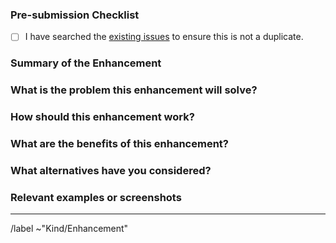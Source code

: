 <!-- Please prefix your title with "[FEAT]" -->

### Pre-submission Checklist

<!--
Please read this!
- Please be as clear and concise as possible.
- Be civil, and follow the Zoi Code of Conduct.
- Please take a moment to check that your enhancement hasn't been requested before.
-->

- [ ] I have searched the [existing issues](https://gitlab.com/Zillwen/Zusty/Zoi/-/issues?scope=all&state=all&label_name[]=Kind%2FEnhancement) to ensure this is not a duplicate.

### Summary of the Enhancement

<!--
Provide a one-sentence summary of the enhancement you are proposing.
For example: "The 'zoi vm' command should allow installing multiple versions at once."
-->

### What is the problem this enhancement will solve?

<!--
Describe the user-facing problem or limitation that exists today.
Why is the current implementation not good enough? What pain point does this solve?
-->

### How should this enhancement work?

<!--
Describe, in as much detail as you can, how you envision the new or improved feature working.
If it's a command, what would the syntax be? What would the output look like?
-->

### What are the benefits of this enhancement?

<!--
How will this new feature improve the experience of using Zoi?
Who benefits from this change? (e.g. new users, package maintainers, CI/CD users, etc.)
-->

### What alternatives have you considered?

<!--
(Optional)
Have you considered any alternative solutions or features?
A brief description of any alternatives helps provide context for your proposal.
-->

### Relevant examples or screenshots

<!--
(Optional)
If you can, provide screenshots, mockups, or links to other tools that have a similar feature.
This is extremely helpful for visualizing the final result.
-->

---

/label ~"Kind/Enhancement"
